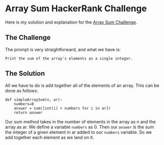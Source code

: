# Array Sum HackerRank Challenge

Here is my solution and explanation for the [Array Sum Challenge](https://www.hackerrank.com/challenges/simple-array-sum).

## The Challenge

The prompt is very straightforward, and what we have is:

```
Print the sum of the array's elements as a single integer.
```

## The Solution

All we have to do is add together all of the elements of an array.  This can be done as follows:

```
def simpleArraySum(n, ar):
    numbers=0
    answer = sum([int(i) + numbers for i in ar])
    return answer
```

Our sum method takes in the number of elements in the array as n and the array as ar. We define a variable `numbers` as 0. Then our `answer` is the sum the integer of a given element in ar added to our `numbers` variable.  So we add together each element as we land on it.  